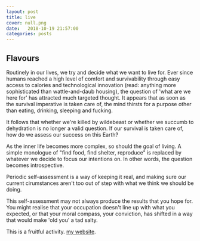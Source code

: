 ```yaml
---
layout: post
title: live
cover: null.png
date:   2018-10-19 21:57:00
categories: posts
---
```


## Flavours

Routinely in our lives, we try and decide what we want to live for. Ever since humans reached a high level of comfort and survivability through easy access to calories and technological innovation (read: anything more sophisticated than wattle-and-daub housing), the question of 'what are we here for' has attracted much targeted thought. It appears that as soon as the survival imperative is taken care of, the mind thirsts for a purpose other than eating, drinking, sleeping and fucking.

It follows that whether we're killed by wildebeast or whether we succumb to dehydration is no longer a valid question. If our survival is taken care of, how do we assess our success on this Earth? 





As the inner life becomes more complex, so should the goal of living. A simple monologue of "find food, find shelter, reproduce" is replaced by whatever we decide to focus our intentions on. In other words, the question becomes introspective. 





Periodic self-assessment is a way of keeping it real, and making sure our current cirumstances aren't too out of step with what we think we should be doing.

This self-assessment may not always produce the results that you hope for. You might realise that your occupation doesn't line up with what you expected, or that your moral compass, your conviction, has shifted in a way that would make 'old you' a tad salty. 

This is a fruitful activity.  [my website](http://www.isaacschultz.com).